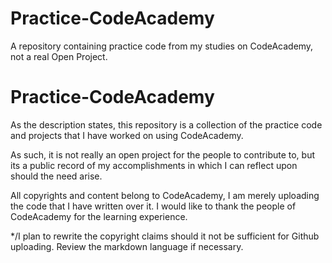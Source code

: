 # Practice-CodeAcademy
A repository containing practice code from my studies on CodeAcademy, not a real Open Project. 

# Practice-CodeAcademy
As the description states, this repository is a collection of the practice code and projects that I have worked on using CodeAcademy.

As such, it is not really an open project for the people to contribute to, but its a public record of my accomplishments in which I can reflect upon should the need arise.

All copyrights and content belong to CodeAcademy, I am merely uploading the code that I have written over it. I would like to thank the people of CodeAcademy for the learning experience.

*/I plan to rewrite the copyright claims should it not be sufficient for Github uploading. Review the markdown language if necessary.
